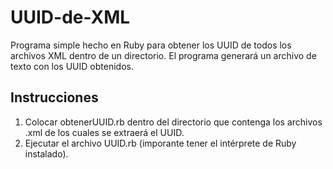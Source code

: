# UUID-de-XML
Programa simple hecho en Ruby para obtener los UUID de todos los archivos XML dentro de un directorio.
El programa generará un archivo de texto con los UUID obtenidos.
###
## Instrucciones
1. Colocar obtenerUUID.rb dentro del directorio que contenga los archivos .xml de los cuales se extraerá el UUID.
2. Ejecutar el archivo UUID.rb (imporante tener el intérprete de Ruby instalado).

